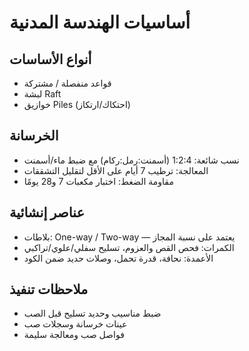 # أساسيات الهندسة المدنية
## أنواع الأساسات
- قواعد منفصلة / مشتركة
- لبشة Raft
- خوازيق Piles (احتكاك/ارتكاز)

## الخرسانة
- نسب شائعة: 1:2:4 (أسمنت:رمل:ركام) مع ضبط ماء/أسمنت
- المعالجة: ترطيب 7 أيام على الأقل لتقليل التشققات
- مقاومة الضغط: اختبار مكعبات 7 و28 يومًا

## عناصر إنشائية
- بلاطات: One-way / Two-way — يعتمد على نسبة المجاز
- الكمرات: فحص القص والعزوم، تسليح سفلي/علوي/تراكبي
- الأعمدة: نحافة، قدرة تحمل، وصلات حديد ضمن الكود

## ملاحظات تنفيذ
- ضبط مناسيب وحديد تسليح قبل الصب
- عينات خرسانة وسجلات صب
- فواصل صب ومعالجة سليمة
